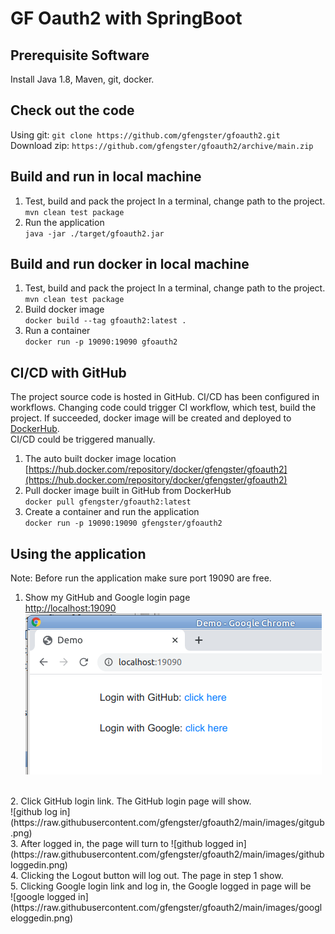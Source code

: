 # GF Oauth2 with SpringBoot
## Prerequisite Software
 Install Java 1.8, Maven, git, docker.
 
## Check out the code 
 Using git: `git clone https://github.com/gfengster/gfoauth2.git`<br>
 Download zip: `https://github.com/gfengster/gfoauth2/archive/main.zip`

## Build and run in local machine
1. Test, build and pack the project
In a terminal, change path to the project.<br>
 `mvn clean test package`
2. Run the application<br>
`java -jar ./target/gfoauth2.jar`

## Build and run docker in local machine
1. Test, build and pack the project
In a terminal, change path to the project.<br>
 `mvn clean test package`
2. Build docker image<br>
`docker build --tag gfoauth2:latest .`
3. Run a container<br>
`docker run -p 19090:19090 gfoauth2` 

## CI/CD with GitHub
The project source code is hosted in GitHub. CI/CD has been configured in workflows.
Changing code could trigger CI workflow, which test, build the project. If succeeded, docker image will be created and deployed to [DockerHub](https://hub.docker.com).<br>
CI/CD could be triggered manually.
1. The auto built docker image location<br>
[https://hub.docker.com/repository/docker/gfengster/gfoauth2](https://hub.docker.com/repository/docker/gfengster/gfoauth2)
2. Pull docker image built in GitHub from DockerHub<br>
`docker pull gfengster/gfoauth2:latest`
3. Create a container and run the application<br>
`docker run -p 19090:19090 gfengster/gfoauth2`

## Using the application
Note: Before run the application make sure port 19090 are free.
1. Show my GitHub and Google login page<br>
[http://localhost:19090](http://localhost:19090)<br>
![my login page](https://raw.githubusercontent.com/gfengster/gfoauth2/main/images/login.png)
<br>
2. Click GitHub login link. The GitHub login page will show.<br>
![github log in](https://raw.githubusercontent.com/gfengster/gfoauth2/main/images/gitgub.png)
<br>
3. After logged in, the page will turn to 
![github logged in](https://raw.githubusercontent.com/gfengster/gfoauth2/main/images/githubloggedin.png)
<br>
4. Clicking the Logout button will log out. The page in step 1 show.
<br>
5. Clicking Google login link and log in, the Google logged in page will be<br>
![google logged in](https://raw.githubusercontent.com/gfengster/gfoauth2/main/images/googleloggedin.png)


